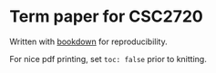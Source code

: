 # Term paper for CSC2720

Written with [bookdown](https://bookdown.org/) for reproducibility.

For nice pdf printing, set `toc: false` prior to knitting.
